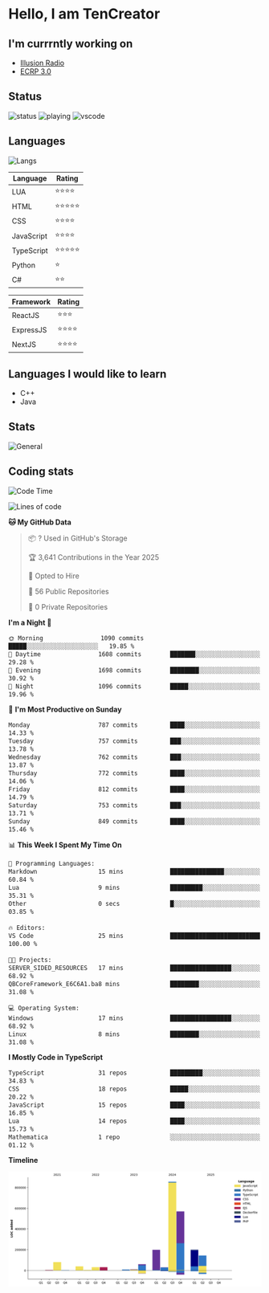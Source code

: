 # Hello, I am TenCreator

## I'm currrntly working on
- [Illusion Radio](https://illusionradio.co.uk/)
- [ECRP 3.0](http://github.com/Emerald-Coast-Roleplay/)

## Status
![status](https://api.statusbadges.me/badge/status/518334475038359555?simple=true&style=for-the-badge)
![playing](https://api.statusbadges.me/badge/playing/518334475038359555?style=for-the-badge)
![vscode](https://api.statusbadges.me/badge/vscode/518334475038359555?style=for-the-badge)

## Languages
![Langs](https://github-readme-stats.vercel.app/api/top-langs/?username=tencreator&layout=compact&theme=radical)


|Language|Rating|
|--------|------|
|LUA|⭐️⭐️⭐️⭐️|
|HTML|⭐️⭐️⭐️⭐️⭐️|
|CSS|⭐️⭐️⭐️⭐️|
|JavaScript|⭐️⭐️⭐️⭐️|
|TypeScript|⭐️⭐️⭐️⭐️⭐️|
|Python|⭐️|
|C#|⭐️⭐️ |

|Framework|Rating|
|--------|------|
|ReactJS|⭐️⭐️⭐|
|ExpressJS|⭐️⭐️⭐️⭐️|
|NextJS|⭐️⭐️⭐⭐️|

## Languages I would like to learn
- C++
- Java

## Stats
![General](https://github-readme-stats.vercel.app/api?username=tencreator&show_icons=true&theme=radical)

## Coding stats

<!--START_SECTION:waka-->
![Code Time](http://img.shields.io/badge/Code%20Time-618%20hrs%207%20mins-blue)

![Lines of code](https://img.shields.io/badge/From%20Hello%20World%20I%27ve%20Written-2.3%20million%20lines%20of%20code-blue)

**🐱 My GitHub Data** 

> 📦 ? Used in GitHub's Storage 
 > 
> 🏆 3,641 Contributions in the Year 2025
 > 
> 💼 Opted to Hire
 > 
> 📜 56 Public Repositories 
 > 
> 🔑 0 Private Repositories 
 > 
**I'm a Night 🦉** 

```text
🌞 Morning                1090 commits        █████░░░░░░░░░░░░░░░░░░░░   19.85 % 
🌆 Daytime                1608 commits        ███████░░░░░░░░░░░░░░░░░░   29.28 % 
🌃 Evening                1698 commits        ████████░░░░░░░░░░░░░░░░░   30.92 % 
🌙 Night                  1096 commits        █████░░░░░░░░░░░░░░░░░░░░   19.96 % 
```
📅 **I'm Most Productive on Sunday** 

```text
Monday                   787 commits         ████░░░░░░░░░░░░░░░░░░░░░   14.33 % 
Tuesday                  757 commits         ███░░░░░░░░░░░░░░░░░░░░░░   13.78 % 
Wednesday                762 commits         ███░░░░░░░░░░░░░░░░░░░░░░   13.87 % 
Thursday                 772 commits         ████░░░░░░░░░░░░░░░░░░░░░   14.06 % 
Friday                   812 commits         ████░░░░░░░░░░░░░░░░░░░░░   14.79 % 
Saturday                 753 commits         ███░░░░░░░░░░░░░░░░░░░░░░   13.71 % 
Sunday                   849 commits         ████░░░░░░░░░░░░░░░░░░░░░   15.46 % 
```


📊 **This Week I Spent My Time On** 

```text
💬 Programming Languages: 
Markdown                 15 mins             ███████████████░░░░░░░░░░   60.84 % 
Lua                      9 mins              █████████░░░░░░░░░░░░░░░░   35.31 % 
Other                    0 secs              █░░░░░░░░░░░░░░░░░░░░░░░░   03.85 % 

🔥 Editors: 
VS Code                  25 mins             █████████████████████████   100.00 % 

🐱‍💻 Projects: 
SERVER_SIDED_RESOURCES   17 mins             █████████████████░░░░░░░░   68.92 % 
QBCoreFramework_E6C6A1.ba8 mins              ████████░░░░░░░░░░░░░░░░░   31.08 % 

💻 Operating System: 
Windows                  17 mins             █████████████████░░░░░░░░   68.92 % 
Linux                    8 mins              ████████░░░░░░░░░░░░░░░░░   31.08 % 
```

**I Mostly Code in TypeScript** 

```text
TypeScript               31 repos            █████████░░░░░░░░░░░░░░░░   34.83 % 
CSS                      18 repos            █████░░░░░░░░░░░░░░░░░░░░   20.22 % 
JavaScript               15 repos            ████░░░░░░░░░░░░░░░░░░░░░   16.85 % 
Lua                      14 repos            ████░░░░░░░░░░░░░░░░░░░░░   15.73 % 
Mathematica              1 repo              ░░░░░░░░░░░░░░░░░░░░░░░░░   01.12 % 
```



**Timeline**

![Lines of Code chart](https://raw.githubusercontent.com/tencreator/tencreator/main/assets/bar_graph.png)


<!--END_SECTION:waka-->
